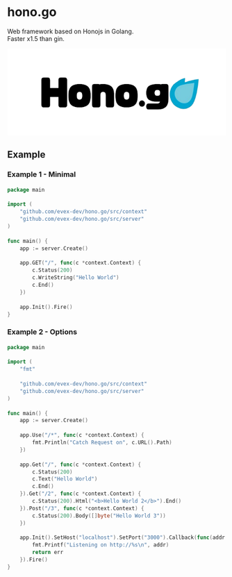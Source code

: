 # hono.go
Web framework based on Honojs in Golang.  
Faster x1.5 than gin.

<img src="/.github/assets/hero.png" height="200" alt="Hero" />

## Example

### Example 1 - Minimal

```go
package main

import (
	"github.com/evex-dev/hono.go/src/context"
	"github.com/evex-dev/hono.go/src/server"
)

func main() {
	app := server.Create()

	app.GET("/", func(c *context.Context) {
		c.Status(200)
		c.WriteString("Hello World")
		c.End()
	})

	app.Init().Fire()
}
```

### Example 2 - Options

```go
package main

import (
	"fmt"

	"github.com/evex-dev/hono.go/src/context"
	"github.com/evex-dev/hono.go/src/server"
)

func main() {
	app := server.Create()

	app.Use("/*", func(c *context.Context) {
		fmt.Println("Catch Request on", c.URL().Path)
	})

	app.Get("/", func(c *context.Context) {
		c.Status(200)
		c.Text("Hello World")
		c.End()
	}).Get("/2", func(c *context.Context) {
		c.Status(200).Html("<b>Hello World 2</b>").End()
	}).Post("/3", func(c *context.Context) {
		c.Status(200).Body([]byte("Hello World 3"))
	})

	app.Init().SetHost("localhost").SetPort("3000").Callback(func(addr string, err error) error {
		fmt.Printf("Listening on http://%s\n", addr)
		return err
	}).Fire()
}
```
